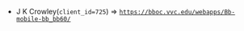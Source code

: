  - J K Crowley(`client_id=725`) => [`https://bboc.vvc.edu/webapps/Bb-mobile-bb_bb60/`](https://bboc.vvc.edu/webapps/Bb-mobile-bb_bb60/)
